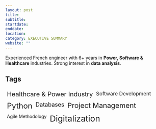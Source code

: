 ```yaml
---
layout: post
title:  
subtitle: 
startdate: 
enddate:  
location: 
category: EXECUTIVE SUMMARY
website: ""
---
```

Experienced French engineer with 6+ years in **Power, Software & Healthcare** industries. Strong interest in **data analysis**.

## Tags

<div style="display: flex; flex-wrap: wrap;">
  <span style="font-size: 20px; margin: 5px;">Healthcare & Power Industry</span>
  <span style="font-size: 16px; margin: 5px;">Software Development</span>
  <span style="font-size: 24px; margin: 5px;">Python</span>
  <span style="font-size: 18px; margin: 5px;">Databases</span>
  <span style="font-size: 22px; margin: 5px;">Project Management</span>
  <span style="font-size: 14px; margin: 5px;">Agile Methodology</span>
  <span style="font-size: 26px; margin: 5px;">Digitalization</span>
</div>